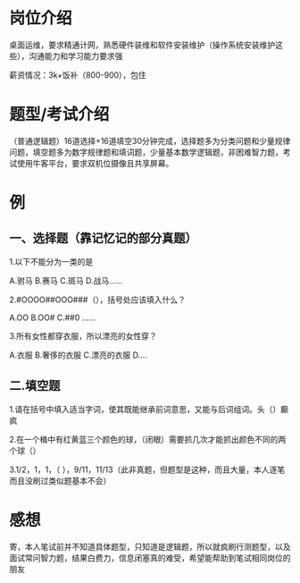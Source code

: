 # 岗位介绍

桌面运维，要求精通计网，熟悉硬件装维和软件安装维护（操作系统安装维护这些），沟通能力和学习能力要求强

薪资情况：3k+饭补（800-900），包住

# 题型/考试介绍

（普通逻辑题）16道选择+16道填空30分钟完成，选择题多为分类问题和少量规律问题，填空题多为数字规律题和填词题，少量基本数学逻辑题，非困难智力题，考试使用牛客平台，要求双机位摄像且共享屏幕。

# 例

## 一、选择题（靠记忆记的部分真题）

1.以下不能分为一类的是

A.驸马 B.赛马 C.斑马 D.战马......

2.#OOOO##OOO###（），括号处应该填入什么？

A.OO B.OO# C.##0 ......

3.所有女性都穿衣服，所以漂亮的女性穿？

A.衣服 B.奢侈的衣服 C.漂亮的衣服 D....

## 二.填空题

1.请在括号中填入适当字词，使其既能继承前词意思，又能与后词组词。头（）癫疯

2.在一个桶中有红黄蓝三个颜色的球，（闭眼）需要抓几次才能抓出颜色不同的两个球（）

3.1/2，1，1，（ ），9/11，11/13（此非真题，但题型是这种，而且大量，本人逐笔而且没刷过类似题基本不会）

# 感想

寄，本人笔试前并不知道具体题型，只知道是逻辑题，所以就疯刷行测题型，以及面试常问智力题，结果白费力，信息闭塞真的难受，希望能帮助到笔试相同岗位的朋友
